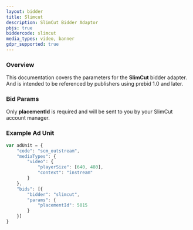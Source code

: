 ```yaml
---
layout: bidder
title: Slimcut
description: SlimCut Bidder Adaptor
pbjs: true
biddercode: slimcut
media_types: video, banner
gdpr_supported: true
---
```


### Overview
This documentation covers the parameters for the **SlimCut** bidder adapter. And is intended to be referenced by publishers using prebid 1.0 and later.


### Bid Params
Only **placementId** is required and will be sent to you by your SlimCut account manager.

### Example Ad Unit
```javascript
var adUnit = {
    "code": "scm_outstream",
    "mediaTypes": {
        "video": {
            "playerSize": [640, 480],
            "context": "instream"
        }
    },
    "bids": [{
        "bidder": "slimcut",
        "params": {
            "placementId": 5015
        }
    }]
}
```
